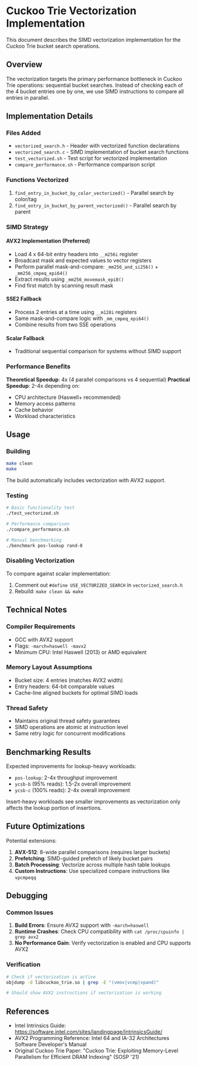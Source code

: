 # Cuckoo Trie Vectorization Implementation

This document describes the SIMD vectorization implementation for the Cuckoo Trie bucket search operations.

## Overview

The vectorization targets the primary performance bottleneck in Cuckoo Trie operations: sequential bucket searches. Instead of checking each of the 4 bucket entries one by one, we use SIMD instructions to compare all entries in parallel.

## Implementation Details

### Files Added
- `vectorized_search.h` - Header with vectorized function declarations
- `vectorized_search.c` - SIMD implementation of bucket search functions
- `test_vectorized.sh` - Test script for vectorized implementation
- `compare_performance.sh` - Performance comparison script

### Functions Vectorized
1. `find_entry_in_bucket_by_color_vectorized()` - Parallel search by color/tag
2. `find_entry_in_bucket_by_parent_vectorized()` - Parallel search by parent

### SIMD Strategy

#### AVX2 Implementation (Preferred)
- Load 4 x 64-bit entry headers into `__m256i` register
- Broadcast mask and expected values to vector registers
- Perform parallel mask-and-compare: `_mm256_and_si256()` + `_mm256_cmpeq_epi64()`
- Extract results using `_mm256_movemask_epi8()`
- Find first match by scanning result mask

#### SSE2 Fallback
- Process 2 entries at a time using `__m128i` registers
- Same mask-and-compare logic with `_mm_cmpeq_epi64()`
- Combine results from two SSE operations

#### Scalar Fallback
- Traditional sequential comparison for systems without SIMD support

### Performance Benefits

**Theoretical Speedup**: 4x (4 parallel comparisons vs 4 sequential)
**Practical Speedup**: 2-4x depending on:
- CPU architecture (Haswell+ recommended)
- Memory access patterns
- Cache behavior
- Workload characteristics

## Usage

### Building
```bash
make clean
make
```

The build automatically includes vectorization with AVX2 support.

### Testing
```bash
# Basic functionality test
./test_vectorized.sh

# Performance comparison
./compare_performance.sh

# Manual benchmarking
./benchmark pos-lookup rand-8
```

### Disabling Vectorization
To compare against scalar implementation:
1. Comment out `#define USE_VECTORIZED_SEARCH` in `vectorized_search.h`
2. Rebuild: `make clean && make`

## Technical Notes

### Compiler Requirements
- GCC with AVX2 support
- Flags: `-march=haswell -mavx2`
- Minimum CPU: Intel Haswell (2013) or AMD equivalent

### Memory Layout Assumptions
- Bucket size: 4 entries (matches AVX2 width)
- Entry headers: 64-bit comparable values
- Cache-line aligned buckets for optimal SIMD loads

### Thread Safety
- Maintains original thread safety guarantees
- SIMD operations are atomic at instruction level
- Same retry logic for concurrent modifications

## Benchmarking Results

Expected improvements for lookup-heavy workloads:
- `pos-lookup`: 2-4x throughput improvement
- `ycsb-b` (95% reads): 1.5-2x overall improvement
- `ycsb-c` (100% reads): 2-4x overall improvement

Insert-heavy workloads see smaller improvements as vectorization only affects the lookup portion of insertions.

## Future Optimizations

Potential extensions:
1. **AVX-512**: 8-wide parallel comparisons (requires larger buckets)
2. **Prefetching**: SIMD-guided prefetch of likely bucket pairs
3. **Batch Processing**: Vectorize across multiple hash table lookups
4. **Custom Instructions**: Use specialized compare instructions like `vpcmpeqq`

## Debugging

### Common Issues
1. **Build Errors**: Ensure AVX2 support with `-march=haswell`
2. **Runtime Crashes**: Check CPU compatibility with `cat /proc/cpuinfo | grep avx2`
3. **No Performance Gain**: Verify vectorization is enabled and CPU supports AVX2

### Verification
```bash
# Check if vectorization is active
objdump -d libcuckoo_trie.so | grep -E "(vmov|vcmp|vpand)"

# Should show AVX2 instructions if vectorization is working
```

## References

- Intel Intrinsics Guide: https://software.intel.com/sites/landingpage/IntrinsicsGuide/
- AVX2 Programming Reference: Intel 64 and IA-32 Architectures Software Developer's Manual
- Original Cuckoo Trie Paper: "Cuckoo Trie: Exploiting Memory-Level Parallelism for Efficient DRAM Indexing" (SOSP '21)
